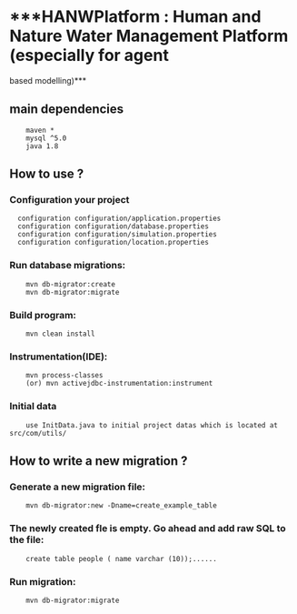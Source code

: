 # ***HANWPlatform : Human and Nature Water Management Platform (especially for agent 
based modelling)***

## main dependencies
        maven *
        mysql ^5.0
        java 1.8    
## How to use ?

### Configuration your project
      configuration configuration/application.properties
      configuration configuration/database.properties
      configuration configuration/simulation.properties
      configuration configuration/location.properties

### Run database migrations:
        mvn db-migrator:create         
        mvn db-migrator:migrate
          
###  Build program:
        mvn clean install
          
###  Instrumentation(IDE):
        mvn process-classes 
        (or) mvn activejdbc-instrumentation:instrument

###  Initial data
        use InitData.java to initial project datas which is located at src/com/utils/   
          
##  How to write a new migration ?

### Generate a new migration file:
        mvn db-migrator:new -Dname=create_example_table

### The newly created fle is empty. Go ahead and add raw SQL to the file:
        create table people ( name varchar (10));......

### Run migration:   
        mvn db-migrator:migrate
        
